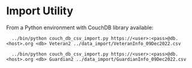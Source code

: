 # Import Utility

From a Python environment with CouchDB library available:

```
  ../bin/python couch_db_csv_import.py https://<user>:<pass>@db.<host>.org <db> Veteran2 ../data_import/VeteranInfo_09Dec2022.csv
  
  ../bin/python couch_db_csv_import.py https://<user>:<pass>@db.<host>.org <db> Guardian2 ../data_import/GuardianInfo_09Dec2022.csv
```
